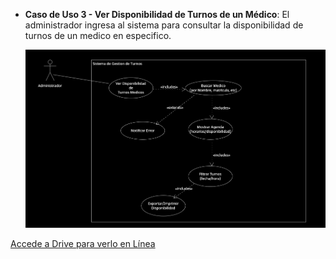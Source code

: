 * **Caso de Uso 3 - Ver Disponibilidad de Turnos de un Médico**: El administrador ingresa al sistema para consultar la disponibilidad de turnos de un medico en especifico.

  ![Diagrama de Caso de Uso - Ver Disponibilidad de Turnos de un Médico](../Adicionales/Imagenes/Diagrama_Caso_3.png)

[Accede a Drive para verlo en Línea](https://drive.google.com/file/d/1zgfsZem3_aVL5dzqOXtYDXAG2MWKvS1W/view?usp=sharing)
